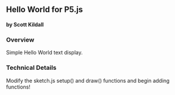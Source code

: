 ## Hello World for P5.js
#### by Scott Kildall



### Overview
Simple Hello World text display.


### Technical Details

Modify the sketch.js setup() and draw() functions and begin adding functions!